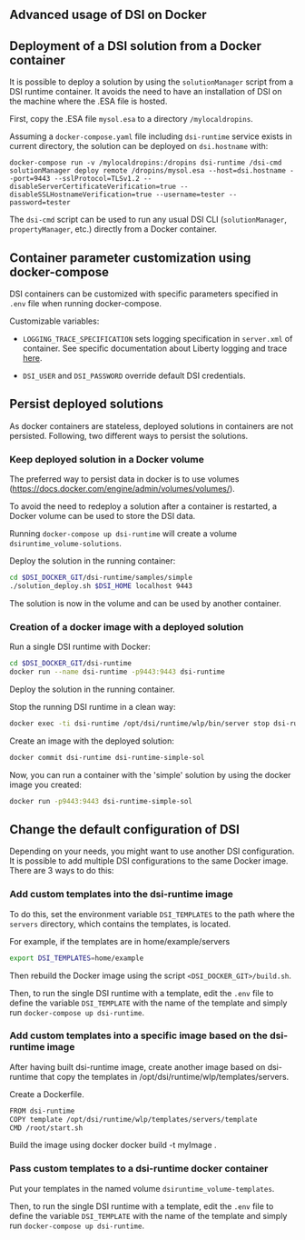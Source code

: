 ## Advanced usage of DSI on Docker

## Deployment of a DSI solution from a Docker container

It is possible to deploy a solution by using the `solutionManager` script
from a DSI runtime container. It avoids the need to have an installation of DSI
on the machine where the .ESA file is hosted.

First, copy the .ESA file `mysol.esa` to a directory `/mylocaldropins`.

Assuming a `docker-compose.yaml` file including `dsi-runtime` service exists in current directory,
the solution can be deployed on `dsi.hostname` with:

```
docker-compose run -v /mylocaldropins:/dropins dsi-runtime /dsi-cmd solutionManager deploy remote /dropins/mysol.esa --host=dsi.hostname --port=9443 --sslProtocol=TLSv1.2 --disableServerCertificateVerification=true --disableSSLHostnameVerification=true --username=tester --password=tester
```

The `dsi-cmd` script can be used to run any usual DSI CLI (`solutionManager`, `propertyManager`, etc.) directly from a Docker container.

## Container parameter customization using docker-compose

DSI containers can be customized with specific parameters specified in `.env` file when running docker-compose.

Customizable variables:
 * `LOGGING_TRACE_SPECIFICATION` sets logging specification in `server.xml` of container. See specific documentation about Liberty logging and trace [here](https://www.ibm.com/support/knowledgecenter/en/SSEQTP_8.5.5/com.ibm.websphere.wlp.doc/ae/rwlp_logging.html).

 * `DSI_USER` and `DSI_PASSWORD` override default DSI credentials.

## Persist deployed solutions

As docker containers are stateless, deployed solutions in containers are not persisted.
Following, two different ways to persist the solutions.

### Keep deployed solution in a Docker volume

The preferred way to persist data in docker is to use volumes (https://docs.docker.com/engine/admin/volumes/volumes/).

To avoid the need to redeploy a solution after a container is restarted, a Docker volume can be used to store the DSI data.

Running `docker-compose up dsi-runtime` will create a volume `dsiruntime_volume-solutions`.

Deploy the solution in the running container:
```sh
cd $DSI_DOCKER_GIT/dsi-runtime/samples/simple
./solution_deploy.sh $DSI_HOME localhost 9443
```

The solution is now in the volume and can be used by another container.

### Creation of a docker image with a deployed solution

Run a single DSI runtime with Docker:
```sh
cd $DSI_DOCKER_GIT/dsi-runtime
docker run --name dsi-runtime -p9443:9443 dsi-runtime
```

Deploy the solution in the running container.

Stop the running DSI runtime in a clean way:
```sh
docker exec -ti dsi-runtime /opt/dsi/runtime/wlp/bin/server stop dsi-runtime
```

Create an image with the deployed solution:
```sh
docker commit dsi-runtime dsi-runtime-simple-sol
```

Now, you can run a container with the 'simple' solution by using the
docker image you created:
```sh
docker run -p9443:9443 dsi-runtime-simple-sol
```

## Change the default configuration of DSI

Depending on your needs, you might want to use another DSI configuration.
It is possible to add multiple DSI configurations to the same Docker image.
There are 3 ways to do this:

### Add custom templates into the dsi-runtime image

To do this, set the environment variable `DSI_TEMPLATES` to the path where the `servers` directory, which contains the templates, is located.

For example, if the templates are in home/example/servers
```sh
export DSI_TEMPLATES=home/example
```

Then rebuild the Docker image using the script `<DSI_DOCKER_GIT>/build.sh`.

Then, to run the single DSI runtime with a template, edit the `.env` file to define the variable `DSI_TEMPLATE` with the name of the template and simply run `docker-compose up dsi-runtime`.

### Add custom templates into a specific image based on the dsi-runtime image

After having built dsi-runtime image, create another image based on dsi-runtime that copy the templates in /opt/dsi/runtime/wlp/templates/servers.

Create a Dockerfile.
```sh
FROM dsi-runtime
COPY template /opt/dsi/runtime/wlp/templates/servers/template
CMD /root/start.sh
```

Build the image using docker
docker build -t myImage .

### Pass custom templates to a dsi-runtime docker container

Put your templates in the named volume `dsiruntime_volume-templates`.

Then, to run the single DSI runtime with a template, edit the `.env` file to define the variable `DSI_TEMPLATE` with the name of the template and simply run `docker-compose up dsi-runtime`.
